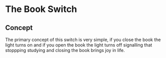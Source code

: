 # The Book Switch

## Concept
The primary concept of this switch is very simple, if you close the book the light turns on and if you open the book the light turns off signalling that stoppping studying and closing the book brings joy in life.



